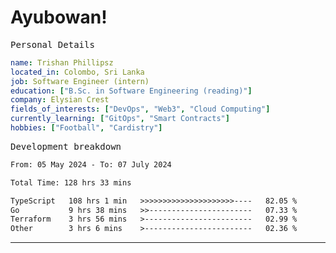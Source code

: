 # Ayubowan!

<samp>Personal Details</samp>

```yaml
name: Trishan Phillipsz
located_in: Colombo, Sri Lanka
job: Software Engineer (intern)
education: ["B.Sc. in Software Engineering (reading)"]
company: Elysian Crest
fields_of_interests: ["DevOps", "Web3", "Cloud Computing"]
currently_learning: ["GitOps", "Smart Contracts"]
hobbies: ["Football", "Cardistry"]
```

<samp>Development breakdown</samp>

<!--START_SECTION:waka-->

```txt
From: 05 May 2024 - To: 07 July 2024

Total Time: 128 hrs 33 mins

TypeScript   108 hrs 1 min   >>>>>>>>>>>>>>>>>>>>>----   82.05 %
Go           9 hrs 38 mins   >>-----------------------   07.33 %
Terraform    3 hrs 56 mins   >------------------------   02.99 %
Other        3 hrs 6 mins    >------------------------   02.36 %
```

<!--END_SECTION:waka-->

---

